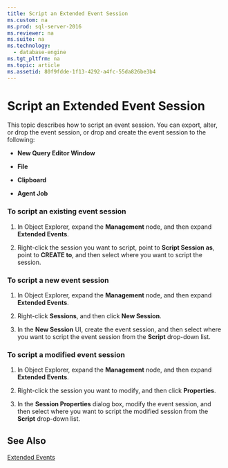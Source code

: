 ```yaml
---
title: Script an Extended Event Session
ms.custom: na
ms.prod: sql-server-2016
ms.reviewer: na
ms.suite: na
ms.technology: 
  - database-engine
ms.tgt_pltfrm: na
ms.topic: article
ms.assetid: 80f9fdde-1f13-4292-a4fc-55da826be3b4
---
```

# Script an Extended Event Session
  This topic describes how to script an event session. You can export, alter, or drop the event session, or drop and create the event session to the following:  
  
-   **New Query Editor Window**  
  
-   **File**  
  
-   **Clipboard**  
  
-   **Agent Job**  
  
### To script an existing event session  
  
1.  In Object Explorer, expand the **Management** node, and then expand **Extended Events**.  
  
2.  Right\-click the session you want to script, point to **Script Session as**, point to **CREATE to**, and then select where you want to script the session.  
  
### To script a new event session  
  
1.  In Object Explorer, expand the **Management** node, and then expand **Extended Events**.  
  
2.  Right\-click **Sessions**, and then click **New Session**.  
  
3.  In the **New Session** UI, create the event session, and then select where you want to script the event session from the **Script** drop\-down list.  
  
### To script a modified event session  
  
1.  In Object Explorer, expand the **Management** node, and then expand **Extended Events**.  
  
2.  Right\-click the session you want to modify, and then click **Properties**.  
  
3.  In the **Session Properties** dialog box, modify the event session, and then select where you want to script the modified session from the **Script** drop\-down list.  
  
## See Also  
 [Extended Events](../../Topics/TopicNameNotContainA/Extended-Events.md)  
  
  